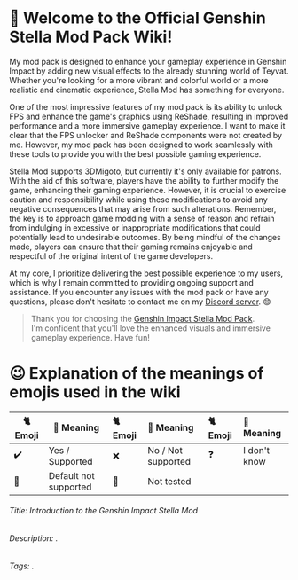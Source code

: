 # 🌟 Welcome to the Official Genshin Stella Mod Pack Wiki!
My mod pack is designed to enhance your gameplay experience in Genshin Impact by adding new visual effects to the already stunning world of Teyvat.
Whether you're looking for a more vibrant and colorful world or a more realistic and cinematic experience, Stella Mod has something for everyone.

One of the most impressive features of my mod pack is its ability to unlock FPS and enhance the game's graphics using ReShade, resulting in improved performance and a more immersive gameplay experience. 
I want to make it clear that the FPS unlocker and ReShade components were not created by me. However, my mod pack has been designed to work seamlessly with these tools to provide you with the best possible gaming experience.

Stella Mod supports 3DMigoto, but currently it's only available for patrons. With the aid of this software, players have the ability to further modify the game, enhancing their gaming experience. However, it is crucial to exercise caution and responsibility while using these modifications to avoid any negative consequences that may arise from such alterations.
Remember, the key is to approach game modding with a sense of reason and refrain from indulging in excessive or inappropriate modifications that could potentially lead to undesirable outcomes.
By being mindful of the changes made, players can ensure that their gaming remains enjoyable and respectful of the original intent of the game developers.

At my core, I prioritize delivering the best possible experience to my users, which is why I remain committed to providing ongoing support and assistance.
If you encounter any issues with the mod pack or have any questions, please don't hesitate to contact me on my [Discord server](https://discord.gg/Yj7fnafTXf). 😊

> Thank you for choosing the [Genshin Impact Stella Mod Pack](https://sefinek.net/genshin-impact-reshade).  
> I'm confident that you'll love the enhanced visuals and immersive gameplay experience. Have fun!


# 😉 Explanation of the meanings of emojis used in the wiki
| 🐈 Emoji | 🤔 Meaning            | 🐈 Emoji | 🤔 Meaning         | 🐈 Emoji | 🤔 Meaning   |
|----------|-----------------------|:---------|:-------------------|:---------|:-------------|
| ✔️       | Yes / Supported       | ❌        | No / Not supported | ❓        | I don't know |
| 🎯️      | Default not supported | 🤔       | Not tested         |          |              |


<!--------------- SEO --------------->
###### Title: Introduction to the Genshin Impact Stella Mod
###### Description: .
###### Tags: .